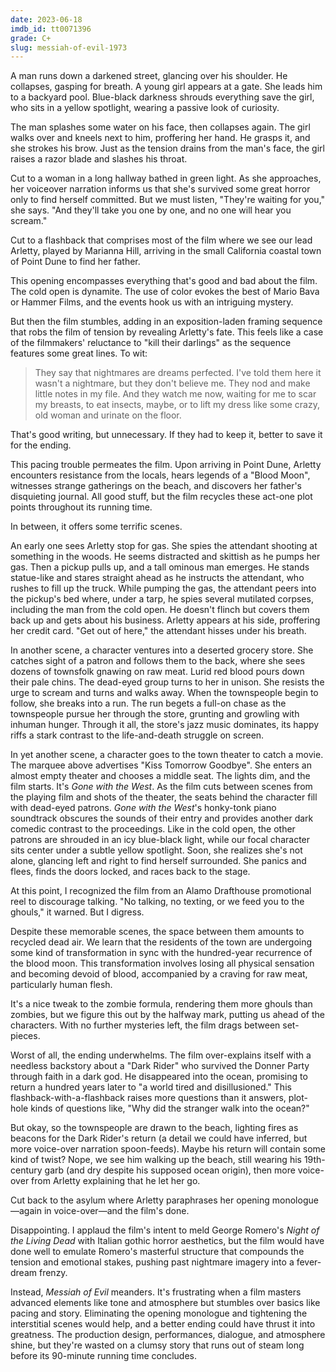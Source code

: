 ```yaml
---
date: 2023-06-18
imdb_id: tt0071396
grade: C+
slug: messiah-of-evil-1973
---
```


A man runs down a darkened street, glancing over his shoulder. He collapses, gasping for breath. A young girl appears at a gate. She leads him to a backyard pool. Blue-black darkness shrouds everything save the girl, who sits in a yellow spotlight, wearing a passive look of curiosity.

The man splashes some water on his face, then collapses again. The girl walks over and kneels next to him, proffering her hand. He grasps it, and she strokes his brow. Just as the tension drains from the man's face, the girl raises a razor blade and slashes his throat.

<!-- end -->

Cut to a woman in a long hallway bathed in green light. As she approaches, her voiceover narration informs us that she's survived some great horror only to find herself committed. But we must listen, "They're waiting for you," she says. "And they'll take you one by one, and no one will hear you scream."

Cut to a flashback that comprises most of the film where we see our lead Arletty, played by Marianna Hill, arriving in the small California coastal town of Point Dune to find her father.

This opening encompasses everything that's good and bad about the film. The cold open is dynamite. The use of color evokes the best of Mario Bava or Hammer Films, and the events hook us with an intriguing mystery.

But then the film stumbles, adding in an exposition-laden framing sequence that robs the film of tension by revealing Arletty's fate. This feels like a case of the filmmakers' reluctance to "kill their darlings" as the sequence features some great lines. To wit:

> They say that nightmares are dreams perfected. I've told them here it wasn't a nightmare, but they don't believe me. They nod and make little notes in my file. And they watch me now, waiting for me to scar my breasts, to eat insects, maybe, or to lift my dress like some crazy, old woman and urinate on the floor.

That's good writing, but unnecessary. If they had to keep it, better to save it for the ending.

This pacing trouble permeates the film. Upon arriving in Point Dune, Arletty encounters resistance from the locals, hears legends of a "Blood Moon", witnesses strange gatherings on the beach, and discovers her father's disquieting journal. All good stuff, but the film recycles these act-one plot points throughout its running time.

In between, it offers some terrific scenes.

An early one sees Arletty stop for gas. She spies the attendant shooting at something in the woods. He seems distracted and skittish as he pumps her gas. Then a pickup pulls up, and a tall ominous man emerges. He stands statue-like and stares straight ahead as he instructs the attendant, who rushes to fill up the truck. While pumping the gas, the attendant peers into the pickup's bed where, under a tarp, he spies several mutilated corpses, including the man from the cold open. He doesn't flinch but covers them back up and gets about his business. Arletty appears at his side, proffering her credit card. "Get out of here," the attendant hisses under his breath.

In another scene, a character ventures into a deserted grocery store. She catches sight of a patron and follows them to the back, where she sees dozens of townsfolk gnawing on raw meat. Lurid red blood pours down their pale chins. The dead-eyed group turns to her in unison. She resists the urge to scream and turns and walks away. When the townspeople begin to follow, she breaks into a run. The run begets a full-on chase as the townspeople pursue her through the store, grunting and growling with inhuman hunger. Through it all, the store's jazz music dominates, its happy riffs a stark contrast to the life-and-death struggle on screen.

In yet another scene, a character goes to the town theater to catch a movie. The marquee above advertises "Kiss Tomorrow Goodbye". She enters an almost empty theater and chooses a middle seat. The lights dim, and the film starts. It's <span data-imdb-id="">_Gone with the West_</span>. As the film cuts between scenes from the playing film and shots of the theater, the seats behind the character fill with dead-eyed patrons. _Gone with the West_'s honky-tonk piano soundtrack obscures the sounds of their entry and provides another dark comedic contrast to the proceedings. Like in the cold open, the other patrons are shrouded in an icy blue-black light, while our focal character sits center under a subtle yellow spotlight. Soon, she realizes she's not alone, glancing left and right to find herself surrounded. She panics and flees, finds the doors locked, and races back to the stage.

At this point, I recognized the film from an Alamo Drafthouse promotional reel to discourage talking. "No talking, no texting, or we feed you to the ghouls," it warned. But I digress.

Despite these memorable scenes, the space between them amounts to recycled dead air. We learn that the residents of the town are undergoing some kind of transformation in sync with the hundred-year recurrence of the blood moon. This transformation involves losing all physical sensation and becoming devoid of blood, accompanied by a craving for raw meat, particularly human flesh.

It's a nice tweak to the zombie formula, rendering them more ghouls than zombies, but we figure this out by the halfway mark, putting us ahead of the characters. With no further mysteries left, the film drags between set-pieces.

Worst of all, the ending underwhelms. The film over-explains itself with a needless backstory about a "Dark Rider" who survived the Donner Party through faith in a dark god. He disappeared into the ocean, promising to return a hundred years later to "a world tired and disillusioned." This flashback-with-a-flashback raises more questions than it answers, plot-hole kinds of questions like, "Why did the stranger walk into the ocean?"

But okay, so the townspeople are drawn to the beach, lighting fires as beacons for the Dark Rider's return (a detail we could have inferred, but more voice-over narration spoon-feeds). Maybe his return will contain some kind of twist? Nope, we see him walking up the beach, still wearing his 19th-century garb (and dry despite his supposed ocean origin), then more voice-over from Arletty explaining that he let her go.

Cut back to the asylum where Arletty paraphrases her opening monologue—again in voice-over—and the film's done.

Disappointing. I applaud the film's intent to meld George Romero's <span data-imdb-id="tt0063350">_Night of the Living Dead_</span> with Italian gothic horror aesthetics, but the film would have done well to emulate Romero's masterful structure that compounds the tension and emotional stakes, pushing past nightmare imagery into a fever-dream frenzy.

Instead, _Messiah of Evil_ meanders. It's frustrating when a film masters advanced elements like tone and atmosphere but stumbles over basics like pacing and story. Eliminating the opening monologue and tightening the interstitial scenes would help, and a better ending could have thrust it into greatness. The production design, performances, dialogue, and atmosphere shine, but they're wasted on a clumsy story that runs out of steam long before its 90-minute running time concludes.
